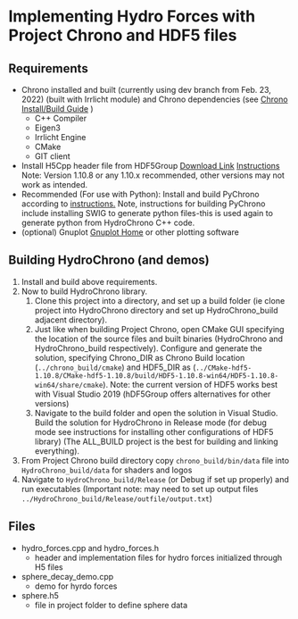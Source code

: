 # Implementing Hydro Forces with Project Chrono and HDF5 files

## Requirements
* Chrono installed and built (currently using dev branch from Feb. 23, 2022) (built with Irrlicht module) and Chrono dependencies (see [Chrono Install/Build Guide](https://api.projectchrono.org/tutorial_install_chrono.html) )
	* C++ Compiler
	* Eigen3
	* Irrlicht Engine
	* CMake
	* GIT client
* Install H5Cpp header file from HDF5Group [Download Link](https://portal.hdfgroup.org/display/support/Downloads) [Instructions](https://portal.hdfgroup.org/display/support/Building+HDF5+with+CMake#BuildingHDF5withCMake-quickins) Note: Version 1.10.8 or any 1.10.x recommended, other versions may not work as intended.
* Recommended (For use with Python): Install and build PyChrono according to [instructions.](https://api.projectchrono.org/module_python_installation.html) Note, instructions for building PyChrono include installing SWIG to generate python files-this is used again to generate python from HydroChrono C++ code.
* (optional) Gnuplot [Gnuplot Home](http://www.gnuplot.info/) or other plotting software

## Building HydroChrono (and demos)
1. Install and build above requirements.
2. Now to build HydroChrono library. 
	1. Clone this project into a directory, and set up a build folder (ie clone project into HydroChrono directory and set up HydroChrono_build adjacent directory). 
	2. Just like when building Project Chrono, open CMake GUI specifying the location of the source files and built binaries (HydroChrono and HydroChrono_build respectively). Configure and generate the solution, specifying Chrono_DIR as Chrono Build location (`../chrono_build/cmake`) and HDF5_DIR as (`../CMake-hdf5-1.10.8/CMake-hdf5-1.10.8/build/HDF5-1.10.8-win64/HDF5-1.10.8-win64/share/cmake`). Note: the current version of HDF5 works best with Visual Studio 2019 (hDF5Group offers alternatives for other versions)
	3. Navigate to the build folder and open the solution in Visual Studio. Build the solution for HydroChrono in Release mode (for debug mode see instructions for installing other configurations of HDF5 library) (The ALL_BUILD project is the best for building and linking everything).
3. From Project Chrono build directory copy `chrono_build/bin/data` file into `HydroChrono_build/data` for shaders and logos
4. Navigate to `HydroChrono_build/Release` (or Debug if set up properly) and run executables (Important note: may need to set up output files `../HydroChrono_build/Release/outfile/output.txt`)

## Files
* hydro_forces.cpp and hydro_forces.h
	* header and implementation files for hydro forces initialized through H5 files
* sphere_decay_demo.cpp
	* demo for hyrdo forces 
* sphere.h5 
	* file in project folder to define sphere data